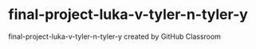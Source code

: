 # final-project-luka-v-tyler-n-tyler-y
final-project-luka-v-tyler-n-tyler-y created by GitHub Classroom
